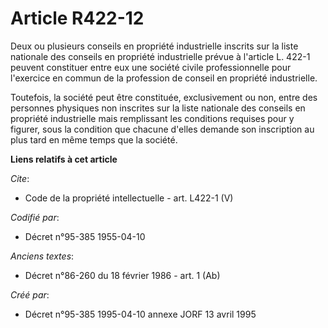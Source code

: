 # Article R422-12

Deux ou plusieurs conseils en propriété industrielle inscrits sur la liste nationale des conseils en propriété industrielle
prévue à l'article L. 422-1 peuvent constituer entre eux une société civile professionnelle pour l'exercice en commun de la
profession de conseil en propriété industrielle. 

Toutefois, la société peut être constituée, exclusivement ou non, entre des personnes physiques non inscrites sur la liste
nationale des conseils en propriété industrielle mais remplissant les conditions requises pour y figurer, sous la condition
que chacune d'elles demande son inscription au plus tard en même temps que la société.

**Liens relatifs à cet article**

_Cite_:

  - Code de la propriété intellectuelle - art. L422-1 (V)

_Codifié par_:

  - Décret n°95-385 1955-04-10

_Anciens textes_:

  - Décret n°86-260 du 18 février 1986 - art. 1 (Ab)

_Créé par_:

  - Décret n°95-385 1995-04-10 annexe JORF 13 avril 1995
